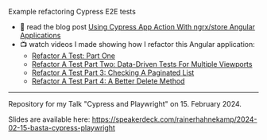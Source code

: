 Example refactoring Cypress E2E tests

- 📝 read the blog post [Using Cypress App Action With ngrx/store Angular Applications](https://glebbahmutov.com/blog/ngrx-store-app-actions/)
- 📺 watch videos I made showing how I refactor this Angular application:
  - [Refactor A Test: Part One](https://youtu.be/CgmKKs8nmjE)
  - [Refactor A Test Part Two: Data-Driven Tests For Multiple Viewports](https://youtu.be/KrcTbp7lV4A)
  - [Refactor A Test Part 3: Checking A Paginated List](https://youtu.be/VHLJA_9EJx0)
  - [Refactor A Test Part 4: A Better Delete Method](https://youtu.be/hDTpRhcOmjs)

---

Repository for my Talk "Cypress and Playwright" on 15. February 2024.

Slides are available here: https://speakerdeck.com/rainerhahnekamp/2024-02-15-basta-cypress-playwright

